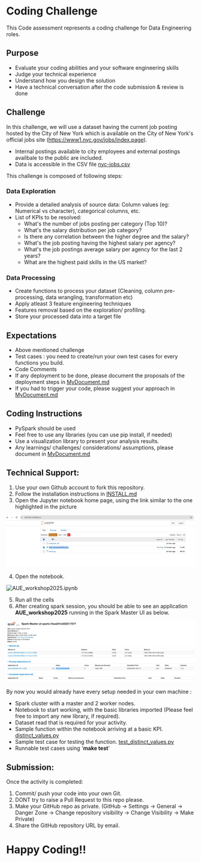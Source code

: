 # Coding Challenge

This Code assessment represents a coding challenge for Data Engineering roles.

## Purpose

- Evaluate your coding abilities and your software engineering skills
- Judge your technical experience
- Understand how you design the solution 
- Have a technical conversation after the code submission & review is done

## Challenge 

In this challenge, we will use a dataset having the current job posting hosted by the City of New York which is available on the City of New York's official jobs site (https://www1.nyc.gov/jobs/index.page).

- Internal postings available to city employees and external postings availbale to the public are included. 
- Data is accessible in the CSV file [nyc-jobs.csv](https://github.com/stpetersburger/challenges/blob/aue/AUE_workshop2025/dataset/nyc-jobs.csv)

This challenge is composed of following steps: 

### Data Exploration

- Provide a detailed analysis of source data: Column values (eg: Numerical vs character), categorical columns, etc. 
- List of KPIs to be resolved:
  - What's the number of jobs posting per category (Top 10)? 
  - What's the salary distribution per job category? 
  - Is there any correlation between the higher degree and the salary?
  - What's the job posting having the highest salary per agency? 
  - What's the job postings average salary per agency for the last 2 years? 
  - What are the highest paid skills in the US market? 

### Data Processing
 
- Create functions to process your dataset (Cleaning, column pre-processing, data wrangling, transformation etc) 
- Apply atleast 3 feature engineering techniques 
- Features removal based on the exploration/ profiling.
- Store your processed data into a target file

## Expectations

- Above mentioned challenge
- Test cases : you need to create/run your own test cases for every functions you build.
- Code Comments 
- If any deployment to be done, please document the proposals of the deployment steps in [MyDocument.md](https://github.com/stpetersburger/challenges/blob/aue/AUE_workshop2025/MyDocument.md)
- If you had to trigger your code, please suggest your approach in [MyDocument.md](https://github.com/stpetersburger/challenges/blob/aue/AUE_workshop2025/MyDocument.md)

## Coding Instructions

- PySpark should be used
- Feel free to use any libraries (you can use pip install, if needed)
- Use a visualization library to present your analysis results.
- Any learnings/ challenges/ considerations/ assumptions, please document in [MyDocument.md](https://github.com/stpetersburger/challenges/blob/aue/AUE_workshop2025/MyDocument.md)

## Technical Support:

1. Use your own Github account to fork this repository.
2. Follow the installation instructions in [INSTALL.md](https://github.com/stpetersburger/challenges/blob/aue/AUE_workshop2025/INSTALL.md)
3. Open the Jupyter notebook home page, using the link similar to the one highlighted in the picture 

  ![jupyter-notebook](https://github.com/stpetersburger/challenges/blob/aue/AUE_workshop2025/pictures/jupyter_spark_notebook.png)

4. Open the notebook.

  ![AUE_workshop2025.ipynb]()

5. Run all the cells
6. After creating spark session, you should be able to see an application **AUE_workshop2025** running in the Spark Master UI as below. 

  ![spark_application](https://github.com/stpetersburger/challenges/blob/aue/AUE_workshop2025/pictures/spark_master_ui.png)

By now you would already have every setup needed in your own machine :

- Spark cluster with a master and 2 worker nodes.
- Notebook to start working, with the basic libraries imported (Please feel free to import any new library, if required). 
- Dataset read that is required for your activity.
- Sample function within the notebook arriving at a basic KPI. [distinct_values.py](https://github.com/stpetersburger/challenges/blob/aue/AUE_workshop2025/src/utils/distinct_values.py)
- Sample test case for testing the function. [test_distinct_values.py](https://github.com/stpetersburger/challenges/blob/aue/AUE_workshop2025/src/tests/test_distinct_values.py)
- Runnable test cases using '**make test**'

## Submission:
 
Once the activity is completed:
1. Commit/ push your code into your own Git. 
2. DONT try to raise a Pull Request to this repo please.
3. Make your GitHub repo as private. (GitHub -> Settings -> General -> Danger Zone -> Change repository visibility -> Change Visibility -> Make Private)
4. Share the GitHub repository URL by email.

# Happy Coding!! 
